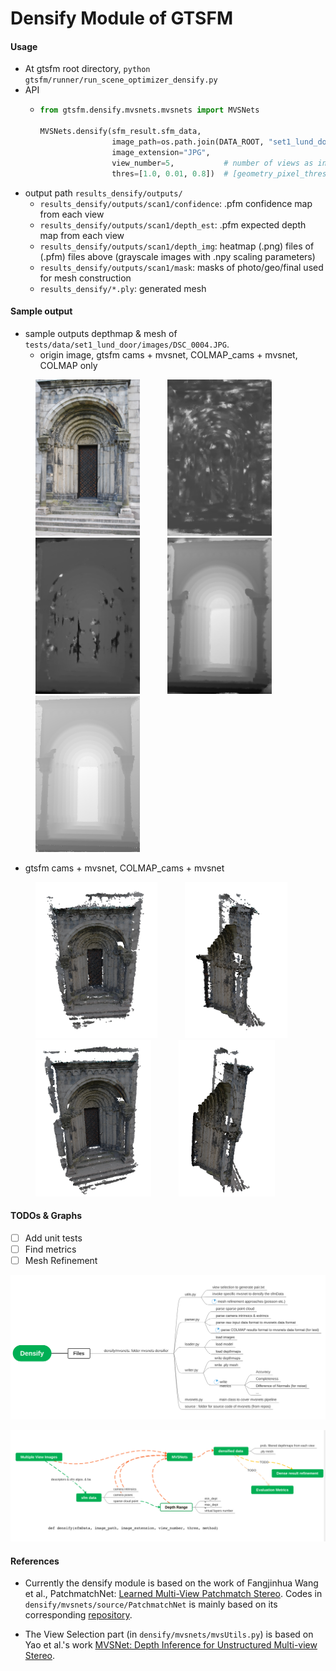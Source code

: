 # Densify Module of GTSFM

#### Usage

* At gtsfm root directory, `python gtsfm/runner/run_scene_optimizer_densify.py`
* API
  * ```python 
    from gtsfm.densify.mvsnets.mvsnets import MVSNets

    MVSNets.densify(sfm_result.sfm_data, 
                    image_path=os.path.join(DATA_ROOT, "set1_lund_door"), 
                    image_extension="JPG",
                    view_number=5,           # number of views as inputs of mvsnets
                    thres=[1.0, 0.01, 0.8])  # [geometry_pixel_threshold, geometry_depth_threshold, photo_threshold]
    ```
* output path `results_densify/outputs/`
  * `results_densify/outputs/scan1/confidence`: .pfm confidence map from each view
  * `results_densify/outputs/scan1/depth_est`: .pfm expected depth map from each view
  * `results_densify/outputs/scan1/depth_img`: heatmap (.png) files of (.pfm) files above (grayscale images with .npy scaling parameters)
  * `results_densify/outputs/scan1/mask`: masks of photo/geo/final used for mesh construction
  * `results_densify/*.ply`: generated mesh

#### Sample output

<!-- * sample outputs depthmap & mesh of `tests/data/set1_lund_door/images/DSC_0004.JPG`. 
  * Left: Using accurate cameras 
  * Right: Using calculated cameras
 
 <p>
 <img src="../../tests/data/set1_lund_door/images/DSC_0004.JPG" height="250" style="margin-left:40px;"/>
 <img src="docs/img/gt_depth_04.png" height="250" style="margin-left:40px;"/>
 <img src="docs/img/gen_depth_04.png" height="250" style="margin-left:40px;"/>
 <img src="docs/img/res-gt-cam.png" height="250" style="margin-left:40px;"/>
 <img src="docs/img/res-gen-cam.png" height="250" style="margin-left:40px;"/>
</p> -->

* sample outputs depthmap & mesh of `tests/data/set1_lund_door/images/DSC_0004.JPG`. 
  * origin image, gtsfm cams + mvsnet, COLMAP_cams + mvsnet, COLMAP only
 
<p>
 <img src="../../tests/data/set1_lund_door/images/DSC_0004.JPG" height="250" style="margin-left:40px;"/>
 <img src="docs/img/gtsfm_gen_cams_04_mvsnet.png" height="250" style="margin-left:40px;"/>
 <img src="docs/img/orig_cams_mvsnets.png" height="250" style="margin-left:40px;"/>
 <img src="docs/img/colmap_cams_04_mvsnet.png" height="250" style="margin-left:40px;"/>
 <img src="docs/img/colmap_cams_04_colmap.png" height="250" style="margin-left:40px;"/>
</p>

  *  gtsfm cams + mvsnet, COLMAP_cams + mvsnet
<p>
<img src="docs/img/orig_cams_04_mvsnet_mesh.png" height="250" style="margin-left:40px;"/>
 <img src="docs/img/orig_cams_04_mvsnet_mesh_2.png" height="250" style="margin-left:40px;"/>
 <img src="docs/img/colmap_cams_04_colmap_mesh.png" height="250" style="margin-left:40px;"/>
 <img src="docs/img/colmap_cams_04_colmap_mesh_2.png" height="250" style="margin-left:40px;"/>
</p>



#### TODOs & Graphs

- [ ] Add unit tests
- [ ] Find metrics
- [ ] Mesh Refinement

![TODOs](docs/img/den1.png)

![Graph](docs/img/den2.png)

#### References

* Currently the densify module is based on the work of Fangjinhua Wang et al., PatchmatchNet: [Learned Multi-View Patchmatch Stereo](https://arxiv.org/abs/2012.01411). Codes in `densify/mvsnets/source/PatchmatchNet` is mainly based on its corresponding [repository](https://github.com/FangjinhuaWang/PatchmatchNet).

* The View Selection part (in `densify/mvsnets/mvsUtils.py`) is based on Yao et al.'s work [MVSNet: Depth Inference for Unstructured Multi-view Stereo](https://arxiv.org/abs/1804.02505).

